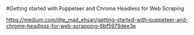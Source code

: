 #Getting started with Puppeteer and Chrome Headless for Web Scraping

https://medium.com/@e_mad_ehsan/getting-started-with-puppeteer-and-chrome-headless-for-web-scrapping-6bf5979dee3e

